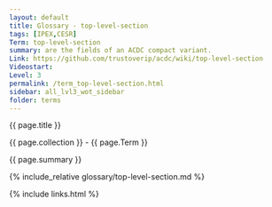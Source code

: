 ```yaml
---
layout: default
title: Glossary - top-level-section
tags: [IPEX,CESR]
Term: top-level-section
summary: are the fields of an ACDC compact variant.
Link: https://github.com/trustoverip/acdc/wiki/top-level-section
Videostart: 
Level: 3
permalink: /term_top-level-section.html
sidebar: all_lvl3_wot_sidebar
folder: terms
---
```


{{ page.title }}

{{ page.collection }} - {{ page.Term }}

   {{ page.summary }}

{% include_relative glossary/top-level-section.md %}

 {% include links.html %} 
